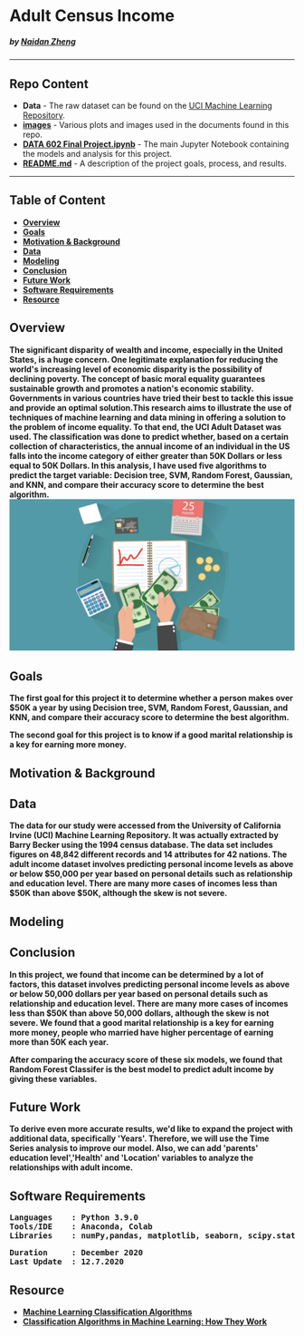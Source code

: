 # Adult Census Income

#####    by <b>[Naidan Zheng](https://github.com/Naidanzheng)</b>

---

## Repo Content
- <b>Data</b> - The raw dataset can be found on the [UCI Machine Learning Repository](http://archive.ics.uci.edu/ml/index.php). 
- <b>[images](https://github.com/Naidanzheng/Final-Project/blob/Master/Image)</b> - Various plots and images used in the documents found in this repo.
- <b>[DATA 602 Final Project.ipynb](https://github.com/Naidanzheng/DATA-602-Project-1/blob/main/DATA602%20Project%201.ipynb)</b> - The main Jupyter Notebook containing the models and analysis for this project.
- <b>[README.md](README.md)</b> - A description of the project goals, process, and results.

---

## Table of Content
- <b>[Overview](https://github.com/Naidanzheng/Final-Project/blob/Master/README.md#overview) 
- <b>[Goals](https://github.com/Naidanzheng/Final-Project/blob/Master/README.md#goals) 
- <b>[Motivation & Background](https://github.com/Naidanzheng/Final-Project/blob/Master/README.md#motivation--background) 
- <b>[Data](https://github.com/Naidanzheng/Final-Project/blob/Master/README.md#data) 
- <b>[Modeling](https://github.com/Naidanzheng/Final-Project/blob/Master/README.md#modeling) 
- <b>[Conclusion](https://github.com/Naidanzheng/Final-Project/blob/Master/README.md#conclusion) 
- <b>[Future Work](https://github.com/Naidanzheng/Final-Project/blob/Master/README.md#future-work) 
- <b>[Software Requirements](https://github.com/Naidanzheng/Final-Project/blob/Master/README.md#software-requirements) 
- <b>[Resource](https://github.com/Naidanzheng/Final-Project/blob/Master/README.md#resource) 

## Overview
The significant disparity of wealth and income, especially in the United States, is a huge concern. One legitimate explanation for reducing the world's increasing level of economic disparity is the possibility of declining poverty. The concept of basic moral equality guarantees sustainable growth and promotes a nation's economic stability. Governments in various countries have tried their best to tackle this issue and provide an optimal solution.This research aims to illustrate the use of techniques of machine learning and data mining in offering a solution to the problem of income equality. To that end, the UCI Adult Dataset was used. The classification was done to predict whether, based on a certain collection of characteristics, the annual income of an individual in the US falls into the income category of either greater than 50K Dollars or less equal to 50K Dollars. In this analysis, I have used five algorithms to predict the target variable: Decision tree, SVM, Random Forest, Gaussian, and KNN, and compare their accuracy score to determine the best algorithm.
![income.png](https://github.com/Naidanzheng/Final-Project/blob/Master/Image/income.png)

## Goals
The first goal for this project it to determine whether a person makes over $50K a year by using Decision tree, SVM, Random Forest, Gaussian, and KNN, and compare their accuracy score to determine the best algorithm.

The second goal for this project is to know if a good marital relationship is a key for earning more money.

## Motivation & Background


## Data
The data for our study were accessed from the University of California Irvine (UCI) Machine Learning Repository. It was actually extracted by Barry Becker using the 1994 census database. The data set includes figures on 48,842 different records and 14 attributes for 42 nations. The adult income dataset involves predicting personal income levels as above or below $50,000 per year based on personal details such as relationship and education level.  There are many more cases of incomes less than $50K than above $50K, although the skew is not severe.

## Modeling

## Conclusion
In this project, we found that income can be determined by a lot of factors, this dataset involves predicting personal income levels as above or below 50,000 dollars per year based on personal details such as relationship and education level. There are many more cases of incomes less than $50K than above 50,000 dollars, although the skew is not severe. We found that a good marital relationship is a key for earning more money, people who married have higher percentage of earning more than 50K each year.

After comparing the accuracy score of these six models, we found that Random Forest Classifer is the best model to predict adult income by giving these variables.

## Future Work
To derive even more accurate results, we'd like to expand the project with additional data, specifically 'Years'. Therefore, we will use the Time Series analysis to improve our model. Also, we can add 'parents' education level','Health' and 'Location' variables to analyze the relationships with adult income.

## Software Requirements
<pre>
Languages    : Python 3.9.0
Tools/IDE    : Anaconda, Colab
Libraries    : numPy,pandas, matplotlib, seaborn, scipy.stats, scikit-learn,warning
</pre>

<pre>
Duration     : December 2020
Last Update  : 12.7.2020
</pre>
## Resource
- <b>[Machine Learning Classification Algorithms](https://data-flair.training/blogs/machine-learning-classification-algorithms/)
- <b>[Classification Algorithms in Machine Learning: How They Work](https://monkeylearn.com/blog/classification-algorithms/)
